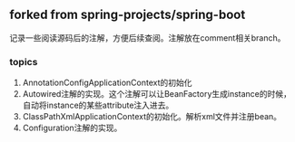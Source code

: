 ## forked from spring-projects/spring-boot 

记录一些阅读源码后的注解，方便后续查阅。注解放在comment相关branch。

### topics

1. AnnotationConfigApplicationContext的初始化
2. Autowired注解的实现。这个注解可以让BeanFactory生成instance的时候，自动将instance的某些attribute注入进去。
3. ClassPathXmlApplicationContext的初始化。解析xml文件并注册bean。
4. Configuration注解的实现。

